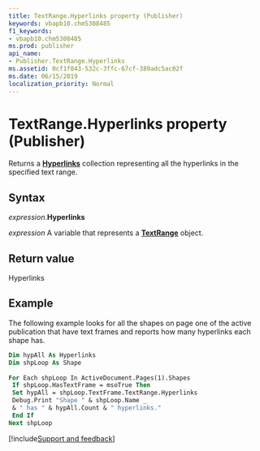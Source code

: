 ```yaml
---
title: TextRange.Hyperlinks property (Publisher)
keywords: vbapb10.chm5308485
f1_keywords:
- vbapb10.chm5308485
ms.prod: publisher
api_name:
- Publisher.TextRange.Hyperlinks
ms.assetid: 0cf1f043-532c-3ffc-67cf-389adc5ac02f
ms.date: 06/15/2019
localization_priority: Normal
---
```



# TextRange.Hyperlinks property (Publisher)

Returns a **[Hyperlinks](Publisher.Hyperlinks.md)** collection representing all the hyperlinks in the specified text range.


## Syntax

_expression_.**Hyperlinks**

_expression_ A variable that represents a **[TextRange](Publisher.TextRange.md)** object.


## Return value

Hyperlinks


## Example

The following example looks for all the shapes on page one of the active publication that have text frames and reports how many hyperlinks each shape has.

```vb
Dim hypAll As Hyperlinks 
Dim shpLoop As Shape 
 
For Each shpLoop In ActiveDocument.Pages(1).Shapes 
 If shpLoop.HasTextFrame = msoTrue Then 
 Set hypAll = shpLoop.TextFrame.TextRange.Hyperlinks 
 Debug.Print "Shape " & shpLoop.Name _ 
 & " has " & hypAll.Count & " hyperlinks." 
 End If 
Next shpLoop
```

[!include[Support and feedback](~/includes/feedback-boilerplate.md)]
